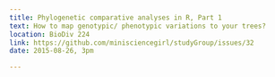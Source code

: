 ```yaml
---
title: Phylogenetic comparative analyses in R, Part 1
text: How to map genotypic/ phenotypic variations to your trees?
location: BioDiv 224
link: https://github.com/minisciencegirl/studyGroup/issues/32
date: 2015-08-26, 3pm

---
```

